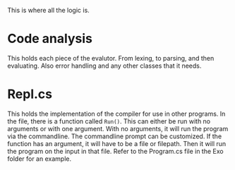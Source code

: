 This is where all the logic is.

# Code analysis
This holds each piece of the evalutor. From lexing, to parsing, and then evaluating. Also error handling and any other classes that it needs.

# Repl.cs
This holds the implementation of the compiler for use in other programs. In the file, there is a function called `Run()`. This can either be run with no arguments or with one argument. With no arguments, it will run the program via the commandline. The commandline prompt can be customized. If the function has an argument, it will have to be a file or filepath. Then it will run the program on the input in that file. Refer to the Program.cs file in the Exo folder for an example.
